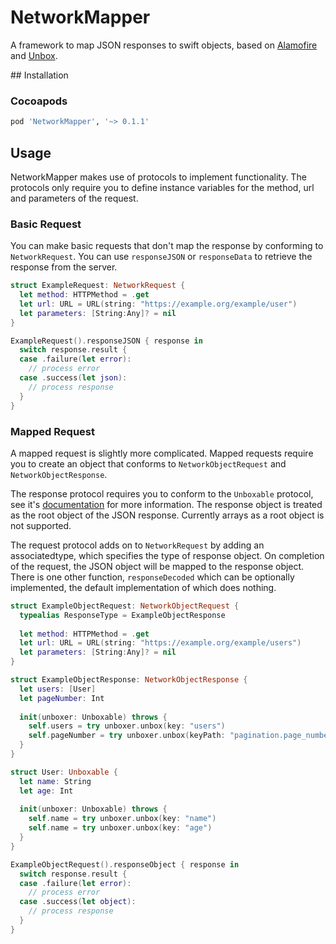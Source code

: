 # NetworkMapper

A framework to map JSON responses to swift objects, based on
[Alamofire](https://github.com/Alamofire/Alamofire) and
[Unbox](https://github.com/JohnSundell/Unbox).

## Installation

### Cocoapods
```ruby
pod 'NetworkMapper', '~> 0.1.1'
```

## Usage
NetworkMapper makes use of protocols to implement functionality. The protocols
only require you to define instance variables for the method, url and parameters
of the request.

### Basic Request
You can make basic requests that don't map the response by conforming to
`NetworkRequest`. You can use `responseJSON` or `responseData` to retrieve the
response from the server.

```swift
struct ExampleRequest: NetworkRequest {
  let method: HTTPMethod = .get
  let url: URL = URL(string: "https://example.org/example/user")
  let parameters: [String:Any]? = nil
}

ExampleRequest().responseJSON { response in
  switch response.result {
  case .failure(let error):
    // process error
  case .success(let json):
    // process response
  }
}
```

### Mapped Request
A mapped request is slightly more complicated. Mapped requests require you to
create an object that conforms to `NetworkObjectRequest` and
`NetworkObjectResponse`.

The response protocol requires you to conform to the `Unboxable` protocol, see
it's [documentation](https://github.com/JohnSundell/Unbox#unbox) for more
information. The response object is treated as the root object of the JSON
response. Currently arrays as a root object is not supported.

The request protocol adds on to `NetworkRequest` by adding an associatedtype,
which specifies the type of response object. On completion of the request, the
JSON object will be mapped to the response object. There is one other function,
`responseDecoded` which can be optionally implemented, the default
implementation of which does nothing.

```swift
struct ExampleObjectRequest: NetworkObjectRequest {
  typealias ResponseType = ExampleObjectResponse
  
  let method: HTTPMethod = .get
  let url: URL = URL(string: "https://example.org/example/users")
  let parameters: [String:Any]? = nil
}

struct ExampleObjectResponse: NetworkObjectResponse {
  let users: [User]
  let pageNumber: Int
  
  init(unboxer: Unboxable) throws {
    self.users = try unboxer.unbox(key: "users")
    self.pageNumber = try unboxer.unbox(keyPath: "pagination.page_number")
  }
}

struct User: Unboxable {
  let name: String
  let age: Int
  
  init(unboxer: Unboxable) throws {
    self.name = try unboxer.unbox(key: "name")
    self.name = try unboxer.unbox(key: "age")
  }
}

ExampleObjectRequest().responseObject { response in
  switch response.result {
  case .failure(let error):
    // process error
  case .success(let object):
    // process response
  }
}
```
